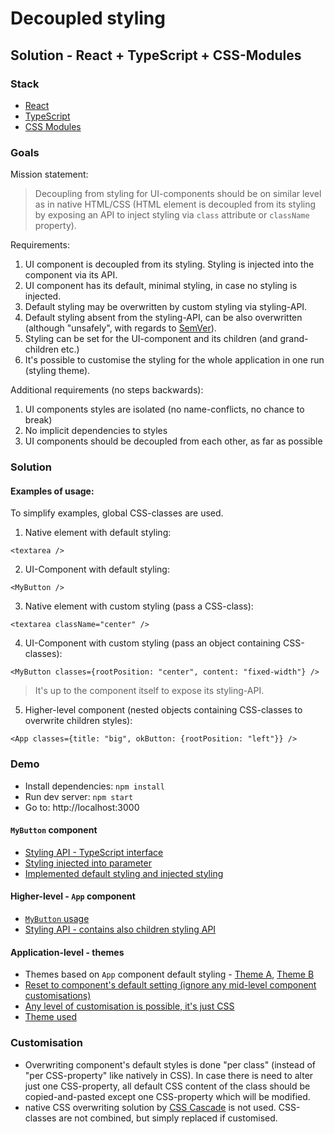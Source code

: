 # Decoupled styling

## Solution - React + TypeScript + CSS-Modules

### Stack

- [React](https://github.com/facebook/react)
- [TypeScript](https://github.com/Microsoft/TypeScript)
- [CSS Modules](https://github.com/css-modules/css-modules)

### Goals

Mission statement:

> Decoupling from styling for UI-components should be on similar level as in native HTML/CSS (HTML element is decoupled from its styling by exposing an API to inject styling via `class` attribute or `className` property).

Requirements:

1.  UI component is decoupled from its styling. Styling is injected into the component via its API.
2.  UI component has its default, minimal styling, in case no styling is injected.
3.  Default styling may be overwritten by custom styling via styling-API.
4.  Default styling absent from the styling-API, can be also overwritten (although "unsafely", with regards to [SemVer](https://semver.org/)).
5.  Styling can be set for the UI-component and its children (and grand-children etc.)
6.  It's possible to customise the styling for the whole application in one run (styling theme).

Additional requirements (no steps backwards):

1.  UI components styles are isolated (no name-conflicts, no chance to break)
2.  No implicit dependencies to styles
3.  UI components should be decoupled from each other, as far as possible

### Solution

#### Examples of usage:

To simplify examples, global CSS-classes are used.

1.  Native element with default styling:

```tsx
<textarea />
```

2.  UI-Component with default styling:

```tsx
<MyButton />
```

3.  Native element with custom styling (pass a CSS-class):

```tsx
<textarea className="center" />
```

4.  UI-Component with custom styling (pass an object containing CSS-classes):

```tsx
<MyButton classes={rootPosition: "center", content: "fixed-width"} />
```

> It's up to the component itself to expose its styling-API.

5.  Higher-level component (nested objects containing CSS-classes to overwrite children styles):

```tsx
<App classes={title: "big", okButton: {rootPosition: "left"}} />
```

### Demo

- Install dependencies: `npm install`
- Run dev server: `npm start`
- Go to: http://localhost:3000

#### `MyButton` component

- [Styling API - TypeScript interface](https://github.com/mrac/decoupled-styling-css-modules/blob/master/src/my-button/my-button.css.d.ts)
- [Styling injected into parameter](https://github.com/mrac/decoupled-styling-css-modules/blob/master/src/my-button/my-button.tsx#L7)
- [Implemented default styling and injected styling](https://github.com/mrac/decoupled-styling-css-modules/blob/master/src/my-button/my-button.tsx#L15)

#### Higher-level - `App` component

- [`MyButton` usage](https://github.com/mrac/decoupled-styling-css-modules/blob/master/src/app/app.tsx#L26)
- [Styling API - contains also children styling API](https://github.com/mrac/decoupled-styling-css-modules/blob/master/src/app/app.css.d.ts#L9)

#### Application-level - themes

- Themes based on `App` component default styling - [Theme A](https://github.com/mrac/decoupled-styling/blob/master/src/themes/theme-a.css), [Theme B](https://github.com/mrac/decoupled-styling/blob/master/src/themes/theme-b.css)
- [Reset to component's default setting (ignore any mid-level component customisations)](https://github.com/mrac/decoupled-styling-css-modules/blob/master/src/themes/theme-b.css#L1)
- [Any level of customisation is possible, it's just CSS](https://github.com/mrac/decoupled-styling-css-in-js/blob/master/src/themes/theme-b.ts#L13)
- [Theme used](https://github.com/mrac/decoupled-styling/blob/master/src/index.tsx#L22)

### Customisation

- Overwriting component's default styles is done "per class" (instead of "per CSS-property" like natively in CSS). In case there is need to alter just one CSS-property, all default CSS content of the class should be copied-and-pasted except one CSS-property which will be modified.
- native CSS overwriting solution by [CSS Cascade](https://developer.mozilla.org/en-US/docs/Web/CSS/Cascade) is not used. CSS-classes are not combined, but simply replaced if customised.